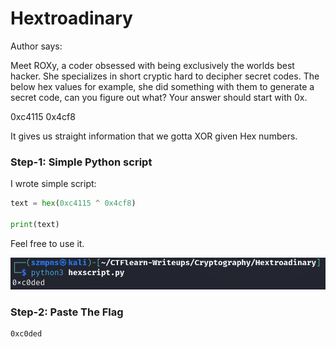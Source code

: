 # Hextroadinary

Author says:

Meet ROXy, a coder obsessed with being exclusively the worlds best hacker. She specializes in short cryptic hard to decipher secret codes. The below hex values for example, she did something with them to generate a secret code, can you figure out what? Your answer should start with 0x.

0xc4115 0x4cf8

It gives us straight information that we gotta XOR given Hex numbers.

### Step-1: Simple Python script

I wrote simple script:

```python
text = hex(0xc4115 ^ 0x4cf8)

print(text)
```
Feel free to use it.

![Python](hexscreen.png)

### Step-2: Paste The Flag

```
0xc0ded
```